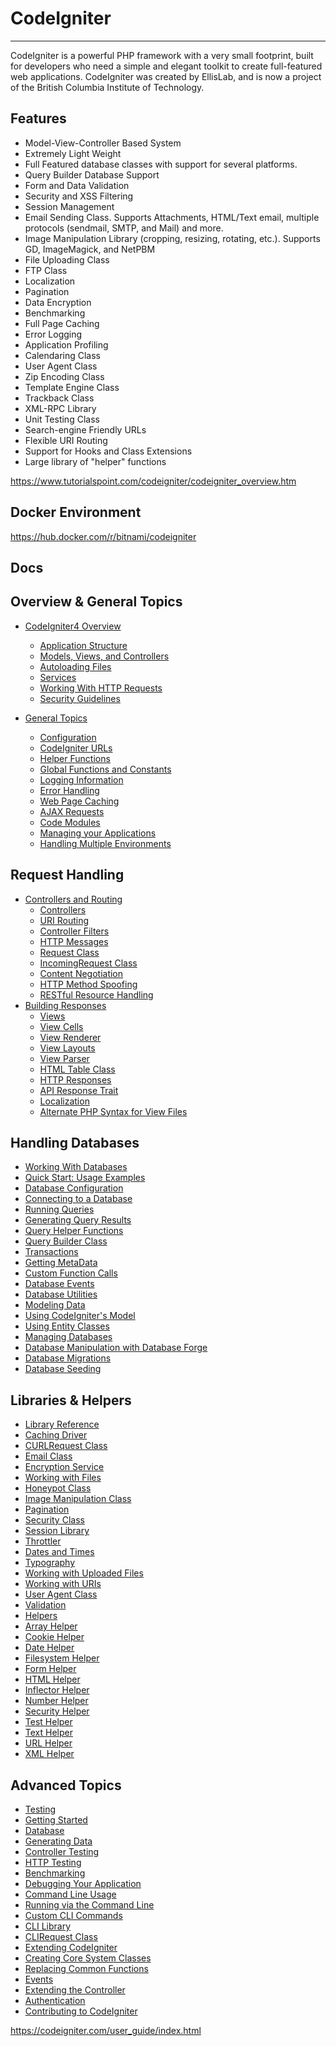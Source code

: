 # CodeIgniter

---

CodeIgniter is a powerful PHP framework with a very small footprint, built for developers who need a simple and elegant toolkit to create full-featured web applications. CodeIgniter was created by EllisLab, and is now a project of the British Columbia Institute of Technology.

## Features

- Model-View-Controller Based System
- Extremely Light Weight
- Full Featured database classes with support for several platforms.
- Query Builder Database Support
- Form and Data Validation
- Security and XSS Filtering
- Session Management
- Email Sending Class. Supports Attachments, HTML/Text email, multiple protocols (sendmail, SMTP, and Mail) and more.
- Image Manipulation Library (cropping, resizing, rotating, etc.). Supports GD, ImageMagick, and NetPBM
- File Uploading Class
- FTP Class
- Localization
- Pagination
- Data Encryption
- Benchmarking
- Full Page Caching
- Error Logging
- Application Profiling
- Calendaring Class
- User Agent Class
- Zip Encoding Class
- Template Engine Class
- Trackback Class
- XML-RPC Library
- Unit Testing Class
- Search-engine Friendly URLs
- Flexible URI Routing
- Support for Hooks and Class Extensions
- Large library of "helper" functions

<https://www.tutorialspoint.com/codeigniter/codeigniter_overview.htm>

## Docker Environment

<https://hub.docker.com/r/bitnami/codeigniter>

## Docs

## Overview & General Topics

- [CodeIgniter4 Overview](https://codeigniter.com/user_guide/concepts/index.html)
  - [Application Structure](https://codeigniter.com/user_guide/concepts/structure.html)
  - [Models, Views, and Controllers](https://codeigniter.com/user_guide/concepts/mvc.html)
  - [Autoloading Files](https://codeigniter.com/user_guide/concepts/autoloader.html)
  - [Services](https://codeigniter.com/user_guide/concepts/services.html)
  - [Working With HTTP Requests](https://codeigniter.com/user_guide/concepts/http.html)
  - [Security Guidelines](https://codeigniter.com/user_guide/concepts/security.html)

- [General Topics](https://codeigniter.com/user_guide/general/index.html)
  - [Configuration](https://codeigniter.com/user_guide/general/configuration.html)
  - [CodeIgniter URLs](https://codeigniter.com/user_guide/general/urls.html)
  - [Helper Functions](https://codeigniter.com/user_guide/general/helpers.html)
  - [Global Functions and Constants](https://codeigniter.com/user_guide/general/common_functions.html)
  - [Logging Information](https://codeigniter.com/user_guide/general/logging.html)
  - [Error Handling](https://codeigniter.com/user_guide/general/errors.html)
  - [Web Page Caching](https://codeigniter.com/user_guide/general/caching.html)
  - [AJAX Requests](https://codeigniter.com/user_guide/general/ajax.html)
  - [Code Modules](https://codeigniter.com/user_guide/general/modules.html)
  - [Managing your Applications](https://codeigniter.com/user_guide/general/managing_apps.html)
  - [Handling Multiple Environments](https://codeigniter.com/user_guide/general/environments.html)

## Request Handling

- [Controllers and Routing](https://codeigniter.com/user_guide/incoming/index.html)
  - [Controllers](https://codeigniter.com/user_guide/incoming/controllers.html)
  - [URI Routing](https://codeigniter.com/user_guide/incoming/routing.html)
  - [Controller Filters](https://codeigniter.com/user_guide/incoming/filters.html)
  - [HTTP Messages](https://codeigniter.com/user_guide/incoming/message.html)
  - [Request Class](https://codeigniter.com/user_guide/incoming/request.html)
  - [IncomingRequest Class](https://codeigniter.com/user_guide/incoming/incomingrequest.html)
  - [Content Negotiation](https://codeigniter.com/user_guide/incoming/content_negotiation.html)
  - [HTTP Method Spoofing](https://codeigniter.com/user_guide/incoming/methodspoofing.html)
  - [RESTful Resource Handling](https://codeigniter.com/user_guide/incoming/restful.html)
- [Building Responses](https://codeigniter.com/user_guide/outgoing/index.html)
  - [Views](https://codeigniter.com/user_guide/outgoing/views.html)
  - [View Cells](https://codeigniter.com/user_guide/outgoing/view_cells.html)
  - [View Renderer](https://codeigniter.com/user_guide/outgoing/view_renderer.html)
  - [View Layouts](https://codeigniter.com/user_guide/outgoing/view_layouts.html)
  - [View Parser](https://codeigniter.com/user_guide/outgoing/view_parser.html)
  - [HTML Table Class](https://codeigniter.com/user_guide/outgoing/table.html)
  - [HTTP Responses](https://codeigniter.com/user_guide/outgoing/response.html)
  - [API Response Trait](https://codeigniter.com/user_guide/outgoing/api_responses.html)
  - [Localization](https://codeigniter.com/user_guide/outgoing/localization.html)
  - [Alternate PHP Syntax for View Files](https://codeigniter.com/user_guide/outgoing/alternative_php.html)

## Handling Databases

- [Working With Databases](https://codeigniter.com/user_guide/database/index.html)
- [Quick Start: Usage Examples](https://codeigniter.com/user_guide/database/examples.html)
- [Database Configuration](https://codeigniter.com/user_guide/database/configuration.html)
- [Connecting to a Database](https://codeigniter.com/user_guide/database/connecting.html)
- [Running Queries](https://codeigniter.com/user_guide/database/queries.html)
- [Generating Query Results](https://codeigniter.com/user_guide/database/results.html)
- [Query Helper Functions](https://codeigniter.com/user_guide/database/helpers.html)
- [Query Builder Class](https://codeigniter.com/user_guide/database/query_builder.html)
- [Transactions](https://codeigniter.com/user_guide/database/transactions.html)
- [Getting MetaData](https://codeigniter.com/user_guide/database/metadata.html)
- [Custom Function Calls](https://codeigniter.com/user_guide/database/call_function.html)
- [Database Events](https://codeigniter.com/user_guide/database/events.html)
- [Database Utilities](https://codeigniter.com/user_guide/database/utilities.html)
- [Modeling Data](https://codeigniter.com/user_guide/models/index.html)
- [Using CodeIgniter's Model](https://codeigniter.com/user_guide/models/model.html)
- [Using Entity Classes](https://codeigniter.com/user_guide/models/entities.html)
- [Managing Databases](https://codeigniter.com/user_guide/dbmgmt/index.html)
- [Database Manipulation with Database Forge](https://codeigniter.com/user_guide/dbmgmt/forge.html)
- [Database Migrations](https://codeigniter.com/user_guide/dbmgmt/migration.html)
- [Database Seeding](https://codeigniter.com/user_guide/dbmgmt/seeds.html)

## Libraries & Helpers

- [Library Reference](https://codeigniter.com/user_guide/libraries/index.html)
- [Caching Driver](https://codeigniter.com/user_guide/libraries/caching.html)
- [CURLRequest Class](https://codeigniter.com/user_guide/libraries/curlrequest.html)
- [Email Class](https://codeigniter.com/user_guide/libraries/email.html)
- [Encryption Service](https://codeigniter.com/user_guide/libraries/encryption.html)
- [Working with Files](https://codeigniter.com/user_guide/libraries/files.html)
- [Honeypot Class](https://codeigniter.com/user_guide/libraries/honeypot.html)
- [Image Manipulation Class](https://codeigniter.com/user_guide/libraries/images.html)
- [Pagination](https://codeigniter.com/user_guide/libraries/pagination.html)
- [Security Class](https://codeigniter.com/user_guide/libraries/security.html)
- [Session Library](https://codeigniter.com/user_guide/libraries/sessions.html)
- [Throttler](https://codeigniter.com/user_guide/libraries/throttler.html)
- [Dates and Times](https://codeigniter.com/user_guide/libraries/time.html)
- [Typography](https://codeigniter.com/user_guide/libraries/typography.html)
- [Working with Uploaded Files](https://codeigniter.com/user_guide/libraries/uploaded_files.html)
- [Working with URIs](https://codeigniter.com/user_guide/libraries/uri.html)
- [User Agent Class](https://codeigniter.com/user_guide/libraries/user_agent.html)
- [Validation](https://codeigniter.com/user_guide/libraries/validation.html)
- [Helpers](https://codeigniter.com/user_guide/helpers/index.html)
- [Array Helper](https://codeigniter.com/user_guide/helpers/array_helper.html)
- [Cookie Helper](https://codeigniter.com/user_guide/helpers/cookie_helper.html)
- [Date Helper](https://codeigniter.com/user_guide/helpers/date_helper.html)
- [Filesystem Helper](https://codeigniter.com/user_guide/helpers/filesystem_helper.html)
- [Form Helper](https://codeigniter.com/user_guide/helpers/form_helper.html)
- [HTML Helper](https://codeigniter.com/user_guide/helpers/html_helper.html)
- [Inflector Helper](https://codeigniter.com/user_guide/helpers/inflector_helper.html)
- [Number Helper](https://codeigniter.com/user_guide/helpers/number_helper.html)
- [Security Helper](https://codeigniter.com/user_guide/helpers/security_helper.html)
- [Test Helper](https://codeigniter.com/user_guide/helpers/test_helper.html)
- [Text Helper](https://codeigniter.com/user_guide/helpers/text_helper.html)
- [URL Helper](https://codeigniter.com/user_guide/helpers/url_helper.html)
- [XML Helper](https://codeigniter.com/user_guide/helpers/xml_helper.html)

## Advanced Topics

- [Testing](https://codeigniter.com/user_guide/testing/index.html)
- [Getting Started](https://codeigniter.com/user_guide/testing/overview.html)
- [Database](https://codeigniter.com/user_guide/testing/database.html)
- [Generating Data](https://codeigniter.com/user_guide/testing/fabricator.html)
- [Controller Testing](https://codeigniter.com/user_guide/testing/controllers.html)
- [HTTP Testing](https://codeigniter.com/user_guide/testing/feature.html)
- [Benchmarking](https://codeigniter.com/user_guide/testing/benchmark.html)
- [Debugging Your Application](https://codeigniter.com/user_guide/testing/debugging.html)
- [Command Line Usage](https://codeigniter.com/user_guide/cli/index.html)
- [Running via the Command Line](https://codeigniter.com/user_guide/cli/cli.html)
- [Custom CLI Commands](https://codeigniter.com/user_guide/cli/cli_commands.html)
- [CLI Library](https://codeigniter.com/user_guide/cli/cli_library.html)
- [CLIRequest Class](https://codeigniter.com/user_guide/cli/cli_request.html)
- [Extending CodeIgniter](https://codeigniter.com/user_guide/extending/index.html)
- [Creating Core System Classes](https://codeigniter.com/user_guide/extending/core_classes.html)
- [Replacing Common Functions](https://codeigniter.com/user_guide/extending/common.html)
- [Events](https://codeigniter.com/user_guide/extending/events.html)
- [Extending the Controller](https://codeigniter.com/user_guide/extending/basecontroller.html)
- [Authentication](https://codeigniter.com/user_guide/extending/authentication.html)
- [Contributing to CodeIgniter](https://codeigniter.com/user_guide/extending/contributing.html)

<https://codeigniter.com/user_guide/index.html>
